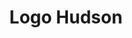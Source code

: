 ---
title: Logo Hudson
isPublic_b: true
published: true

file:
  src: /assets/site/images/logo-hudson-jude.png
  type: image/png
alt_txt: 'Logo Hudson'

---